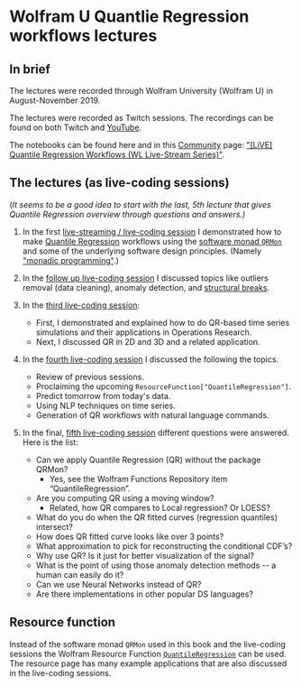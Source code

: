 # Wolfram U Quantlie Regression workflows lectures

## In brief

The lectures were recorded through Wolfram University (Wolfram U) in August-November 2019.

The lectures were recorded as Twitch sessions. The recordings can be found on both 
Twitch and 
[YouTube](https://www.youtube.com/playlist?list=PLxn-kpJHbPx17-6A5-yi2IbDZ0R9dFNHS).

The notebooks can be found here and in this
[Community](https://community.wolfram.com)
page: 
["[LiVE] Quantile Regression Workflows (WL Live-Stream Series)"](https://community.wolfram.com/groups/-/m/t/1787896).


## The lectures (as live-coding sessions)

(*It seems to be a good idea to start with the last, 5th lecture that gives Quantile Regression overview 
through questions and answers.)*

1. In the first 
[live-streaming / live-coding session](https://www.twitch.tv/wolfram/video/473572589) 
I demonstrated how to make 
[Quantile Regression](https://en.wikipedia.org/wiki/Quantile_regression)
workflows using the [software monad `QRMon`](https://community.wolfram.com/groups/-/m/t/1395719) 
and some of the underlying software design principles. (Namely 
["monadic programming"](https://community.wolfram.com/groups/-/m/t/1126923).)

2. In the [follow up live-coding session](https://www.twitch.tv/videos/481009848) I discussed topics like outliers removal (data cleaning), anomaly detection, and [structural breaks](https://en.wikipedia.org/wiki/Structural_break).

3. In the [third live-coding session](https://www.twitch.tv/videos/485939037):

   - First, I demonstrated and explained how to do QR-based time series simulations and their applications in Operations Research.
   - Next, I discussed QR in 2D and 3D and a related application.
  
4. In the [fourth live-coding session](https://www.twitch.tv/videos/498468049) I discussed the following the topics.

   - Review of previous sessions.
   - Proclaiming the upcoming `ResourceFunction["QuantileRegression"]`.
   - Predict tomorrow from today's data.
   - Using NLP techniques on time series.
   - Generation of QR workflows with natural language commands.
   
5. In the final, [fifth live-coding session](https://www.twitch.tv/videos/511900723) different questions were answered.
   Here is the list:

   - Can we apply Quantile Regression (QR) without the package QRMon?
      - Yes, see the Wolfram Functions Repository item “QuantileRegression”.
   - Are you computing QR using a moving window?
      - Related, how QR compares to Local regression? Or LOESS?
   - What do you do when the QR fitted curves (regression quantiles) intersect? 
   - How does QR fitted curve looks like over 3 points?
   - What approximation to pick for reconstructing the conditional CDF’s?
   - Why use QR? Is it just for better visualization of the signal?
   - What is the point of using those anomaly detection methods -- a human can easily do it?
   - Can we use Neural Networks instead of QR?
   - Are there implementations in other popular DS languages?


## Resource function

Instead of the software monad `QRMon` used in this book and the live-coding sessions the Wolfram Resource Function
[`QuantileRegression`](https://resources.wolframcloud.com/FunctionRepository/resources/QuantileRegression)
can be used. The resource page has many example applications that are also discussed in the live-coding sessions.